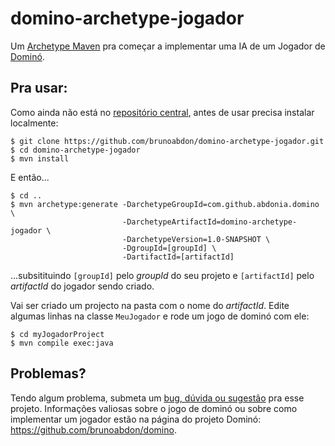 # domino-archetype-jogador
Um [Archetype Maven](https://maven.apache.org/guides/introduction/introduction-to-archetypes.html) pra começar a implementar uma IA de um Jogador de [Dominó](https://github.com/brunoabdon/domino). 



## Pra usar:

Como ainda não está no [repositório central](https://search.maven.org/), antes de usar precisa instalar localmente:
```shell
$ git clone https://github.com/brunoabdon/domino-archetype-jogador.git
$ cd domino-archetype-jogador
$ mvn install
```
E então...

```shell
$ cd ..
$ mvn archetype:generate -DarchetypeGroupId=com.github.abdonia.domino \
                         -DarchetypeArtifactId=domino-archetype-jogador \
                         -DarchetypeVersion=1.0-SNAPSHOT \ 
                         -DgroupId=[groupId] \
                         -DartifactId=[artifactId]
```
...subsitituindo `[groupId]` pelo _groupId_ do seu projeto e `[artifactId]` pelo _artifactId_ do jogador sendo criado.

Vai ser criado um projecto na pasta com o nome do _artifactId_. Edite algumas linhas na classe `MeuJogador` e rode um jogo de dominó com ele:

```shell
$ cd myJogadorProject 
$ mvn compile exec:java
```
## Problemas?
Tendo algum problema, submeta um [bug, dúvida ou sugestão](https://github.com/brunoabdon/domino-archetype-jogador/issues) pra esse projeto. Informações valiosas sobre o jogo de dominó ou sobre como implementar um jogador estão na página do projeto Dominó: https://github.com/brunoabdon/domino.
